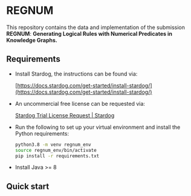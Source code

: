 # REGNUM

This repository contains the data and implementation of the submission  **REGNUM**: **Generating Logical Rules with Numerical Predicates in Knowledge Graphs.**

## Requirements

- Install Stardog, the instructions can be found via:
    
    [https://docs.stardog.com/get-started/install-stardog/](https://docs.stardog.com/get-started/install-stardog/)
    
- An uncommercial free license can be requested via:
    
    [Stardog Trial License Request | Stardog](https://www.stardog.com/license-request/)
    
- Run the following to set up your virtual environment and install the Python requirements:
    
    ```bash
    python3.8 -m venv regnum_env
    source regnum_env/bin/activate
    pip install -r requirements.txt
    ```
    
- Install Java >= 8

## Quick start
